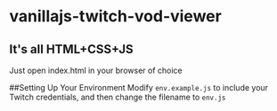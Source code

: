 # vanillajs-twitch-vod-viewer
## It's all HTML+CSS+JS
Just open index.html in your browser of choice


##Setting Up Your Environment
Modify `env.example.js` to include your Twitch credentials, and then change the filename to `env.js`
